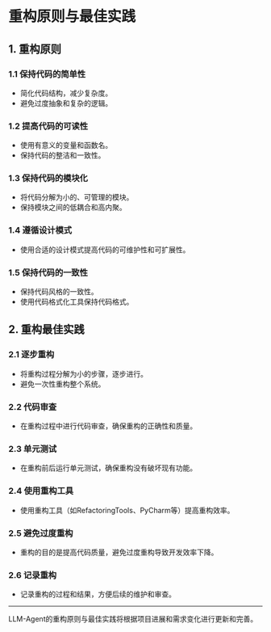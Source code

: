 # 重构原则与最佳实践

## 1. 重构原则

### 1.1 保持代码的简单性

- 简化代码结构，减少复杂度。
- 避免过度抽象和复杂的逻辑。

### 1.2 提高代码的可读性

- 使用有意义的变量和函数名。
- 保持代码的整洁和一致性。

### 1.3 保持代码的模块化

- 将代码分解为小的、可管理的模块。
- 保持模块之间的低耦合和高内聚。

### 1.4 遵循设计模式

- 使用合适的设计模式提高代码的可维护性和可扩展性。

### 1.5 保持代码的一致性

- 保持代码风格的一致性。
- 使用代码格式化工具保持代码格式。

## 2. 重构最佳实践

### 2.1 逐步重构

- 将重构过程分解为小的步骤，逐步进行。
- 避免一次性重构整个系统。

### 2.2 代码审查

- 在重构过程中进行代码审查，确保重构的正确性和质量。

### 2.3 单元测试

- 在重构前后运行单元测试，确保重构没有破坏现有功能。

### 2.4 使用重构工具

- 使用重构工具（如RefactoringTools、PyCharm等）提高重构效率。

### 2.5 避免过度重构

- 重构的目的是提高代码质量，避免过度重构导致开发效率下降。

### 2.6 记录重构

- 记录重构的过程和结果，方便后续的维护和审查。

---

LLM-Agent的重构原则与最佳实践将根据项目进展和需求变化进行更新和完善。